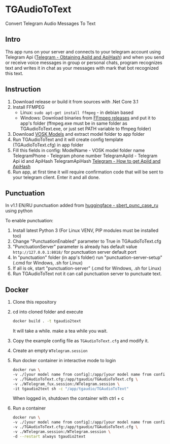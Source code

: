 # TGAudioToText

Convert Telegram Audio Messages To Text

## Intro

Ths app runs on your server and connects to your telegram account using Telegram Api ([Telegram - Obtaining ApiId and ApiHash](https://core.telegram.org/api/obtaining_api_id)) and when you send or receive voice messages in group or personal chats, program recognizes text and writes it in chat as your messages with mark that bot recognized this text.

## Instruction

1. Download release or build it from sources with .Net Core 3.1
2. Install FFMPEG
   - Linux:
     `sudo apt-get install ffmpeg` - in debian based
   - Windows:
     Download binaries from [FFmpeg releases](https://ffmpeg.org/download.html#build-windows) and put it to app's folder (ffmpeg.exe must be in same folder as TGAudioToText.exe, or just set PATH variable to ffmpeg folder)
3. Download [VOSK Models](https://alphacephei.com/vosk/models) and extract model folder to app folder
4. Run TGAudioToText and it will create config template (TGAudioToText.cfg) in app folder
5. Fill this fields in config:
   ModelName - VOSK model folder name
   TelegramPhone - Telegram phone number
   TelegramApiId - Telegram Api id and ApiHash
   TelegramApiHash
   [Telegram - How to get ApiId and ApiHash](https://core.telegram.org/api/obtaining_api_id)
6. Run app, at first time it will require confirmation code that will be sent to your telegram client. Enter it and all done.

## Punctuation

In v1.1 EN/RU punctuation added from [huggingface - sbert_punc_case_ru](https://huggingface.co/kontur-ai/sbert_punc_case_ru) using python

To enable punctuation:

1. Install latest Python 3 (For Linux VENV, PIP modules must be installed too)
2. Change "PunctuationEnabled" parameter to True in TGAudioToText.cfg
3. "PunctuationServer" parameter is already has default value `http://127.0.0.1:8018/` for punctuation server default port
4. In "punctuation" folder (in app's folder) run "punctuation-server-setup" (.cmd for Windows, .sh for Linux)
5. If all is ok, start "punctuation-server" (.cmd for Windows, .sh for Linux)
6. Run TGAudioToText not it can call punctuation server to punctuate text.

## Docker

1. Clone this repository
2. cd into cloned folder and execute

    ```sh
    docker build . -t tgaudio2text
    ```

    It will take a while. make a tea while you wait.

3. Copy the example config file as `TGAudioToText.cfg` and modify it.

4. Create an empty `WTelegram.session`

5. Run docker container in interactive mode to login

    ```sh
    docker run \
    -v ./[your model name from config]:/app/[your model name from config] \
    -v ./TGAudioToText.cfg:/app/tgaudio/TGAudioToText.cfg \
    -v ./WTelegram_fux.session:/WTelegram.session \
    -it tgaudio2text sh -c "/app/tgaudio/TGAudioToText"
    ```

    When logged in, shutdown the container with ctrl + c

6. Run a container

    ```sh
    docker run \
    -v ./[your model name from config]:/app/[your model name from config] \
    -v ./TGAudioToText.cfg:/app/tgaudio/TGAudioToText.cfg \
    -v ./WTelegram.session:/WTelegram.session \
    -d --restart always tgaudio2text
    ```
